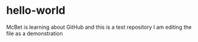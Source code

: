 # hello-world
McBet is learning about GitHub and this is a test repository 
I am editing the file as a demonstration
